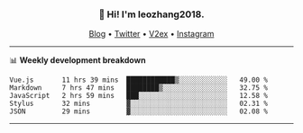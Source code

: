 <h3 align="center">👋 Hi! I'm leozhang2018.</h3>
<p align="center">
  <a href="https://code.leozhang2018.me">Blog</a> •
  <a href="https://twitter.com/leozhang2018">Twitter</a> •
  <a href="https://www.v2ex.com/member/leozhang">V2ex</a> •
  <a href="https://www.instagram.com/leozhanghere">Instagram</a>
</p>

-------

📊 **Weekly development breakdown**
<!--START_SECTION:waka-->
```text
Vue.js       11 hrs 39 mins  ████████████▒░░░░░░░░░░░░   49.00 % 
Markdown     7 hrs 47 mins   ████████▒░░░░░░░░░░░░░░░░   32.75 % 
JavaScript   2 hrs 59 mins   ███░░░░░░░░░░░░░░░░░░░░░░   12.58 % 
Stylus       32 mins         ▓░░░░░░░░░░░░░░░░░░░░░░░░   02.31 % 
JSON         29 mins         ▓░░░░░░░░░░░░░░░░░░░░░░░░   02.08 % 
```
<!--END_SECTION:waka-->
-------
